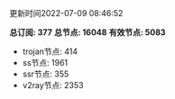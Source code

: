更新时间2022-07-09 08:46:52

**总订阅: 377**
**总节点: 16048**
**有效节点: 5083**
- trojan节点: 414
- ss节点: 1961
- ssr节点: 355
- v2ray节点: 2353
